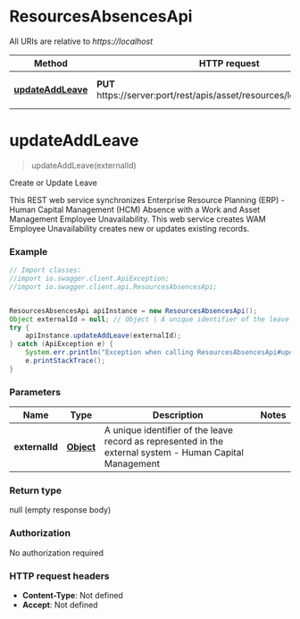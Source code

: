 # ResourcesAbsencesApi

All URIs are relative to *https://localhost*

Method | HTTP request | Description
------------- | ------------- | -------------
[**updateAddLeave**](ResourcesAbsencesApi.md#updateAddLeave) | **PUT** https://server:port/rest/apis/asset/resources/leave/{externalId} | Create or Update Leave


<a name="updateAddLeave"></a>
# **updateAddLeave**
> updateAddLeave(externalId)

Create or Update Leave

This REST web service synchronizes Enterprise Resource Planning (ERP) - Human Capital Management (HCM) Absence with a Work and Asset Management Employee Unavailability. This web service creates WAM Employee Unavailability creates new or updates existing records.

### Example
```java
// Import classes:
//import io.swagger.client.ApiException;
//import io.swagger.client.api.ResourcesAbsencesApi;


ResourcesAbsencesApi apiInstance = new ResourcesAbsencesApi();
Object externalId = null; // Object | A unique identifier of the leave record as represented in the external system  - Human Capital Management
try {
    apiInstance.updateAddLeave(externalId);
} catch (ApiException e) {
    System.err.println("Exception when calling ResourcesAbsencesApi#updateAddLeave");
    e.printStackTrace();
}
```

### Parameters

Name | Type | Description  | Notes
------------- | ------------- | ------------- | -------------
 **externalId** | [**Object**](.md)| A unique identifier of the leave record as represented in the external system  - Human Capital Management |

### Return type

null (empty response body)

### Authorization

No authorization required

### HTTP request headers

 - **Content-Type**: Not defined
 - **Accept**: Not defined

